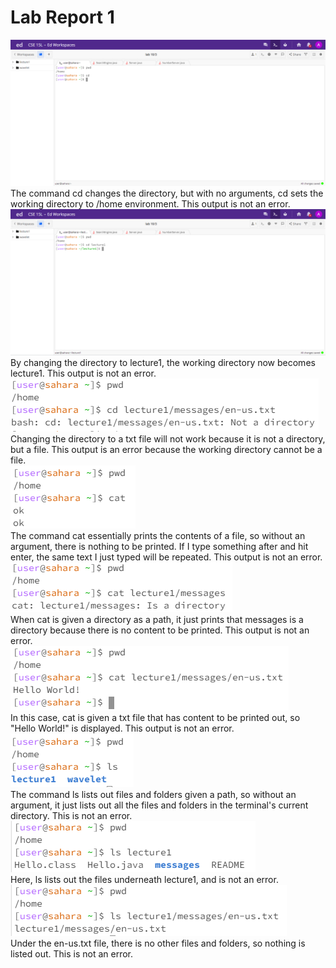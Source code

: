 # **Lab Report 1**
![what](https://raw.githubusercontent.com/AddRain1/cse15l-lab-reports/main/Screenshot%202023-10-19%20001258.png)
The command cd changes the directory, but with no arguments, cd sets the working directory to /home environment. This output is not an error.
![what](cd2.png)
By changing the directory to lecture1, the working directory now becomes lecture1. This output is not an error. 
![image](cd3.png)
<br>Changing the directory to a txt file will not work because it is not a directory, but a file. This output is an error because the working directory cannot be a file. 
<br>![image](cat1.png)
<br>The command cat essentially prints the contents of a file, so without an argument, there is nothing to be printed. If I type something after and hit enter, the same text I just typed will be repeated. This output is not an error.
<br>![image](cat2.png)
<br>When cat is given a directory as a path, it just prints that messages is a directory because there is no content to be printed. This output is not an error.
<br>![image](cat3.png)
<br>In this case, cat is given a txt file that has content to be printed out, so "Hello World!" is displayed. This output is not an error.
<br>![image](ls1.png)
<br>The command ls lists out files and folders given a path, so without an argument, it just lists out all the files and folders in the terminal's current directory. This is not an error.
<br>![image](ls2.png)
<br>Here, ls lists out the files underneath lecture1, and is not an error.
<br>![image](ls3.png)
<br>Under the en-us.txt file, there is no other files and folders, so nothing is listed out. This is not an error.


